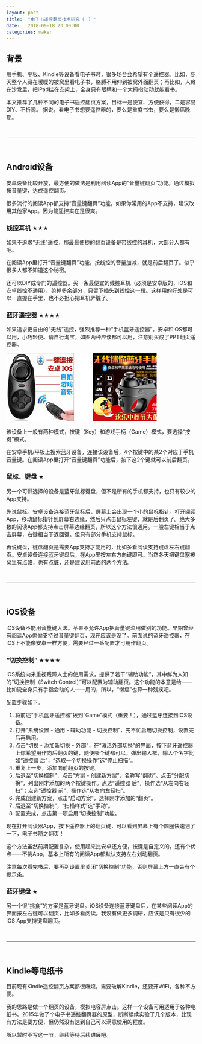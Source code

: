 ```yaml
---
layout: post
title:  "电子书遥控翻页技术研究（一）"
date:   2018-09-18 23:00:00
categories: maker
---
```


## 背景
用手机、平板、Kindle等设备看电子书时，很多场合会希望有个遥控器。比如，冬天整个人藏在暖暖的被窝里看电子书，胳膊不用伸到被窝外面翻页；再比如，人瘫在沙发里，把iPad挂在支架上，全身只有眼睛和一个大拇指动动就能看书。

本文推荐了几种不同的电子书遥控翻页方案，目标一是便宜、方便获得，二是容易DIY、不折腾。
据说，看电子书想要遥控器的，要么是重度书虫，要么是懒癌晚期。

<br/>
<hr/><br/>

## Android设备
安卓设备比较开放，最方便的做法是利用阅读App的“音量键翻页”功能。通过模拟按音量键，达成遥控翻页。

很多流行的阅读App都支持“音量键翻页”功能，如果你常用的App不支持，建议改用其他家App。因为能遥控实在是很爽。

### 线控耳机 <small>★★★</small>
如果不追求“无线”遥控，那最最便捷的翻页设备是带线控的耳机，大部分人都有吧。

在阅读App里打开“音量键翻页”功能，按线控的音量加减，就是前后翻页了。似乎很多人都不知道这个秘密。

还可以DIY成专门的遥控器。买一条最便宜的线控耳机（必须是安卓版的，iOS和安卓线控不通用），剪掉多余部分，只留下插头到线控这一段。这样用的好处是可以一直握在手里，也不必担心把耳机弄脏了。

### 蓝牙遥控器 <small>★★★★</small>
如果追求更自由的“无线”遥控，强烈推荐一种“手机蓝牙遥控器”。安卓和iOS都可以用，小巧轻便。请自行淘宝，如图两种应该都可以用，注意别买成了PPT翻页遥控器。

![手机蓝牙遥控器](/images/20180918/01.jpg)

该设备上一般有两种模式，按键（Key）和游戏手柄（Game）模式，要选择“按键”模式。

在安卓手机/平板上搜索蓝牙设备，连接该设备后，4个按键中的某2个对应于手机音量键。在阅读App里打开“音量键翻页”功能后，按下这2个键就可以前后翻页。

### 鼠标、键盘 <small>★</small>
另一个可供选择的设备是蓝牙鼠标键盘，但不是所有的手机都支持，也只有较少的App支持。

先说鼠标。安卓设备连接蓝牙鼠标后，屏幕上会出现一个小的鼠标指针。打开阅读App，移动鼠标指针到屏幕右边缘，然后只点击鼠标左键，就是后翻页了。绝大多数的阅读App都支持点击屏幕边缘翻页，所以这个方法很通用。一般左键相当于点击屏幕，右键相当于返回键。但只有部分手机支持鼠标。

再说键盘，键盘翻页是需要App支持才能用的，比如多看阅读支持键盘左右键翻页。安卓设备连接蓝牙键盘后，在App里按左右方向键即可。当然冬天把键盘塞被窝里有点硌，也有点脏，还是建议用前面的两个方法。

<br/>
<hr/><br/>

## iOS设备
iOS设备不能用音量键大法。苹果不允许App把音量键滥用做别的功能。早期曾经有阅读App偷偷支持过音量键翻页，现在应该是没了。前面说的蓝牙遥控器，在iOS上不能像安卓一样方便，需要经过一番配置才可用作翻页。

### “切换控制” <small>★★★★</small>
iOS系统向来重视残障人士的使用需求，提供了若干“辅助功能”，其中鲜为人知的“切换控制（Switch Control）”可以配置为辅助翻页。这个功能的本意是给——比如说全身只有手指会动的人——用的，所以，“懒癌”也算一种残疾吧。

配置步骤如下。

1. 将前述“手机蓝牙遥控器”拨到“Game”模式（重要！），通过蓝牙连接到iOS设备。
2. 打开“系统设置 - 通用 - 辅助功能 - 切换控制”，先不忙启用切换控制，设置完后再启用。
3. 点击“切换 - 添加新切换 - 外部”，在“激活外部切换”的界面，按下蓝牙遥控器上你希望用作向后翻页的键，随便哪个键都可以。弹出输入框，输入个名字比如“遥控器 后”，“选取一个切换操作”选“停止扫描”。
4. 重复上一步，添加向前翻页的按键。
5. 后退至“切换控制”，点击“方案 - 创建新方案”，名称写“翻页”。点击“分配切换”，列出刚才添加的两个按键操作。点选“遥控器 后”，操作选“从左向右轻扫”；点选“遥控器 前”，操作选“从右向左轻扫”。
6. 完成创建新方案，点击“启动方案”，选择刚才添加的“翻页”。
7. 后退至“切换控制”，“扫描样式”选“手动”。
8. 配置完成，点击第一项启用“切换控制”功能。

现在打开阅读器App，按下遥控器上的翻页键，可以看到屏幕上有个圆圈快速划了一下，电子书随之翻页！

这个方法虽然前期配置复杂，使用起来比安卓还方便，按键是自定义的。还有个优点——不挑App，基本上所有的阅读App都默认支持左右划动翻页。

注意每次看完书后，要再到设置里关闭“切换控制”功能，否则屏幕上方一直会有个提示条。

### 蓝牙键盘 <small>★</small>
另一个很“挑食”的方案是蓝牙键盘。iOS设备连接蓝牙键盘后，在某些阅读App的界面按左右键可以翻页，比如多看阅读。我没有做更多调研，应该是只有很少的iOS App支持键盘翻页。

<br/>
<hr/><br/>

## Kindle等电纸书
目前现有Kindle遥控翻页方案都很麻烦，需要破解Kindle，还要开WiFi。各种不方便。

我的思路是做一个翻页的设备，模拟电容屏点击。这样一个设备可用适用于各种电纸书。2015年做了个电子书遥控翻页器的原型，断断续续实验了几个版本，比现有方法是要方便，但仍然没有达到自己可以满意使用的程度。

所以暂时不写这一节，继续等待后续进展吧。